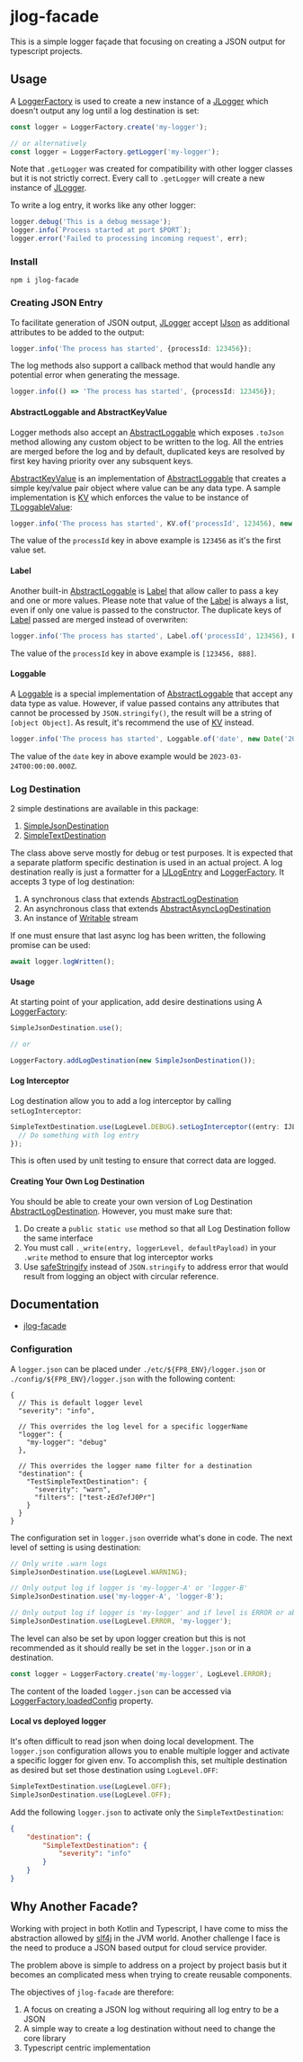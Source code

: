 # jlog-facade

This is a simple logger façade that focusing on creating a JSON output for typescript projects.

## Usage

A [LoggerFactory](https://fp8.github.io/jlog-facade/classes/LoggerFactory.html) is used to create a new instance of a [JLogger](https://fp8.github.io/jlog-facade/classes/JLogger.html) which doesn't output any log until a log destination is set:

```ts
const logger = LoggerFactory.create('my-logger');

// or alternatively
const logger = LoggerFactory.getLogger('my-logger');
```

Note that `.getLogger` was created for compatibility with other logger classes but it is not strictly correct.  Every call to `.getLogger` will create a new instance of [JLogger](https://fp8.github.io/jlog-facade/classes/JLogger.html).  

To write a log entry, it works like any other logger:

```ts
logger.debug('This is a debug message');
logger.info(`Process started at port $PORT`);
logger.error('Failed to processing incoming request', err);
```

### Install

```
npm i jlog-facade
```

### Creating JSON Entry

To facilitate generation of JSON output, [JLogger](https://fp8.github.io/jlog-facade/classes/JLogger.html) accept [IJson](https://fp8.github.io/jlog-facade/interfaces/IJson.html) as additional attributes to be added to the output:

```ts
logger.info('The process has started', {processId: 123456});
```

The log methods also support a callback method that would handle any potential error when generating the message.

```ts
logger.info(() => 'The process has started', {processId: 123456});
```

#### AbstractLoggable and AbstractKeyValue

Logger methods also accept an [AbstractLoggable](https://fp8.github.io/jlog-facade/classes/AbstractLoggable.html) which exposes `.toJson` method allowing any custom object to be written to the log.  All the entries are merged before the log and by default, duplicated keys are resolved by first key having priority over any subsquent keys.

[AbstractKeyValue](https://fp8.github.io/jlog-facade/classes/AbstractKeyValue.html) is an implementation of [AbstractLoggable](https://fp8.github.io/jlog-facade/classes/AbstractLoggable.html) that creates a simple key/value pair object where value can be any data type.  A sample implementation is [KV](https://fp8.github.io/jlog-facade/classes/KV.html) which enforces the value to be instance of [TLoggableValue](https://fp8.github.io/jlog-facade/types/TLoggableValue.html):

```ts
logger.info('The process has started', KV.of('processId', 123456), new KV.of('processId', 888));
```

The value of the `processId` key in above example is `123456` as it's the first value set.

#### Label

Another built-in [AbstractLoggable](https://fp8.github.io/jlog-facade/classes/AbstractLoggable.html) is [Label](https://fp8.github.io/jlog-facade/classes/Label.html) that allow caller to pass a key and one or more values.  Please note that value of the [Label](https://fp8.github.io/jlog-facade/classes/Label.html) is always a list, even if only one value is passed to the constructor.  The duplicate keys of [Label](https://fp8.github.io/jlog-facade/classes/Label.html) passed are merged instead of overwriten:

```ts
logger.info('The process has started', Label.of('processId', 123456), Label.of('processId', 888));
```

The value of the `processId` key in above example is `[123456, 888]`.

#### Loggable

A [Loggable](https://fp8.github.io/jlog-facade/classes/Loggable.html) is a special implementation of [AbstractLoggable](https://fp8.github.io/jlog-facade/classes/AbstractLoggable.html) that accept any data type as value.  However, if value passed contains any attributes that cannot be processed by `JSON.stringify()`, the result will be a string of `[object Object]`.  As result, it's recommend the use of [KV](https://fp8.github.io/jlog-facade/classes/KV.html) instead.

```ts
logger.info('The process has started', Loggable.of('date', new Date('2023-03-24')));
```

The value of the `date` key in above example would be `2023-03-24T00:00:00.000Z`.


### Log Destination

2 simple destinations are available in this package:

1. [SimpleJsonDestination](https://fp8.github.io/jlog-facade/classes/SimpleJsonDestination.html)
1. [SimpleTextDestination](https://fp8.github.io/jlog-facade/classes/SimpleTextDestination.html)

The class above serve mostly for debug or test purposes.  It is expected that a separate platform specific destination is used in an actual project.  A log destination really is just a formatter for a [IJLogEntry](https://fp8.github.io/jlog-facade/interfaces/IJLogEntry.html) and [LoggerFactory](https://fp8.github.io/jlog-facade/classes/LoggerFactory.html).  It accepts 3 type of log destination:

1. A synchronous class that extends [AbstractLogDestination](https://fp8.github.io/jlog-facade/classes/AbstractLogDestination.html)
1. An asynchronous class that extends [AbstractAsyncLogDestination](https://fp8.github.io/jlog-facade/classes/AbstractAsyncLogDestination.html)
1. An instance of [Writable](https://nodejs.org/api/stream.html#class-streamwritable) stream

If one must ensure that last async log has been written, the following promise can be used: 

```ts
await logger.logWritten();
```

#### Usage

At starting point of your application, add desire destinations using A [LoggerFactory](https://fp8.github.io/jlog-facade/classes/LoggerFactory.html):

```ts
SimpleJsonDestination.use();

// or

LoggerFactory.addLogDestination(new SimpleJsonDestination());
```

#### Log Interceptor

Log destination allow you to add a log interceptor by calling `setLogInterceptor`:

```js
SimpleTextDestination.use(LogLevel.DEBUG).setLogInterceptor((entry: IJLogEntry, loggerLevel?: LogLevel, defaultPayload?: IJson) => {
  // Do something with log entry
});
```

This is often used by unit testing to ensure that correct data are logged.

#### Creating Your Own Log Destination

You should be able to create your own version of Log Destination [AbstractLogDestination](https://fp8.github.io/jlog-facade/classes/AbstractLogDestination.html).  However, you must make sure that:

1. Do create a `public static use` method so that all Log Destination follow the same interface
1. You must call `._write(entry, loggerLevel, defaultPayload)` in your `.write` method to ensure that log interceptor works
1. Use [safeStringify](https://fp8.github.io/jlog-facade/functions/safeStringify.html) instead of `JSON.stringify` to address
   error that would result from logging an object with circular reference.

## Documentation

* [jlog-facade](https://fp8.github.io/jlog-facade/)


### Configuration

A `logger.json` can be placed under `./etc/${FP8_ENV}/logger.json` or `./config/${FP8_ENV}/logger.json` with the following content:

```jsonc
{
  // This is default logger level
  "severity": "info",

  // This overrides the log level for a specific loggerName
  "logger": {
    "my-logger": "debug"
  },

  // This overrides the logger name filter for a destination
  "destination": {
    "TestSimpleTextDestination": {
      "severity": "warn",
      "filters": ["test-zEd7efJ0Pr"]
    }
  }
}
```

The configuration set in `logger.json` override what's done in code.  The next level of setting is using destination:

```typescript
// Only write .warn logs
SimpleJsonDestination.use(LogLevel.WARNING);

// Only output log if logger is 'my-logger-A' or 'logger-B'
SimpleJsonDestination.use('my-logger-A', 'logger-B');

// Only output log if logger is 'my-logger' and if level is ERROR or above
SimpleJsonDestination.use(LogLevel.ERROR, 'my-logger');
```

The level can also be set by upon logger creation but this is not recommended as it should really be set in the `logger.json` or in a destination.

```typescript
const logger = LoggerFactory.create('my-logger', LogLevel.ERROR);
```

The content of the loaded `logger.json` can be accessed via [LoggerFactory.loadedConfig](https://fp8.github.io/jlog-facade/classes/LoggerFactory.html#loadedConfig) property.

#### Local vs deployed logger

It's often difficult to read json when doing local development.  The `logger.json` configuration allows you to enable multiple logger and activate a specific
logger for given env.  To accomplish this, set multiple destination as desired but set those destination using `LogLevel.OFF`:

```typescript
SimpleTextDestination.use(LogLevel.OFF);
SimpleJsonDestination.use(LogLevel.OFF);
```

Add the following `logger.json` to activate only the `SimpleTextDestination`:

```json
{
    "destination": {
        "SimpleTextDestination": {
            "severity": "info"
        }
    }
}
```

## Why Another Facade?

Working with project in both Kotlin and Typescript, I have come to miss the abstraction allowed by [slf4j](https://www.slf4j.org/) in the JVM world.  Another challenge I face is the need to produce a JSON based output for cloud service provider.

The problem above is simple to address on a project by project basis but it becomes an complicated mess when trying to create reusable components.

The objectives of `jlog-facade` are therefore:

1. A focus on creating a JSON log without requiring all log entry to be a JSON
1. A simple way to create a log destination without need to change the core library
1. Typescript centric implementation
